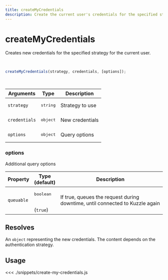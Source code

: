 ```yaml
---
title: createMyCredentials
description: Create the current user's credentials for the specified strategy.
---
```


# createMyCredentials

Creates new credentials for the specified strategy for the current user.

<br/>

```javascript
createMyCredentials(strategy, credentials, [options]);
```

<br/>

| Arguments     | Type              | Description     |
| ------------- | ----------------- | --------------- |
| `strategy`    | <pre>string</pre> | Strategy to use |
| `credentials` | <pre>object</pre> | New credentials |
| `options`     | <pre>object</pre> | Query options   |

### options

Additional query options

| Property   | Type<br/>(default)              | Description                                                                  |
| ---------- | ------------------------------- | ---------------------------------------------------------------------------- |
| `queuable` | <pre>boolean</pre><br/>(`true`) | If true, queues the request during downtime, until connected to Kuzzle again |

## Resolves

An `object` representing the new credentials.
The content depends on the authentication strategy.

## Usage

<<< ./snippets/create-my-credentials.js
